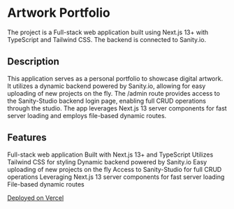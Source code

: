 # Artwork Portfolio
The project is a Full-stack web application built using Next.js 13+ with TypeScript and Tailwind CSS. The backend is connected to Sanity.io.

## Description
This application serves as a personal portfolio to showcase digital artwork. It utilizes a dynamic backend powered by Sanity.io, allowing for easy uploading of new projects on the fly. The /admin route provides access to the Sanity-Studio backend login page, enabling full CRUD operations through the studio. The app leverages Next.js 13 server components for fast server loading and employs file-based dynamic routes.

## Features
Full-stack web application
Built with Next.js 13+ and TypeScript
Utilizes Tailwind CSS for styling
Dynamic backend powered by Sanity.io
Easy uploading of new projects on the fly
Access to Sanity-Studio for full CRUD operations
Leveraging Next.js 13 server components for fast server loading
File-based dynamic routes

[Deployed on Vercel](https://art-portfolio-chi.vercel.app/)



